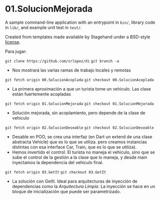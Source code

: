 # 01.SolucionMejorada

A sample command-line application with an entrypoint in `bin/`, library code
in `lib/`, and example unit test in `test/`.

Created from templates made available by Stagehand under a BSD-style
[license](https://github.com/dart-lang/stagehand/blob/master/LICENSE).


Para jugar:

`git clone https://github.com/srlopez/di`
`git branch -a`
- Nos mostrará las varias ramas de trabajo locales y remotas

`git fetch origin 00.SolucionAcoplada`
`git checkout 00.SolucionAcoplada`
- La primera aproximación a que un turista tome un vehiculo. Las clase están fuertemente acopladas

`git fetch origin 01.SolucionMejorada`
`git checkout 01.SolucionMejorada`
- Solución mejorada, sin acoplamiento, pero depende de la clase de vehiculo

`git fetch origin 02.SolucionDeseable`
`git checkout 02.SolucionDeseable`
- Desable en POO, se crea una interfaz (en Dart un extend de una clase abstracta Vehicle) que es lo que se utiliza. pero creamos instancias distintas con esa interface Car, Train, que es lo que se utiliza). 
- Hemos invertido el control. El turista no maneja el vehiculo, sino que se sube el control de la gestión a la clase que lo maneja, y desde main inyectamos la dependencia del vehiculo final.

`git fetch origin 03.GetIt`
`git checkout 03.GetIt`
- La solución con GetIt. Ideal para arquitecturas de inyección de dependencias como la _Arquitectura Limpia_. La inyección se hace en un bloque de inicialización que puede ser parametrizado.
